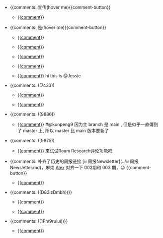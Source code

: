 - {{comments: 宣传(hover me){{comment-button}}
    - {{[comment](../comment.md)}}

- {{comments: 是(hover me){{comment-button}}
    - {{[comment](../comment.md)}}

    - {{[comment](../comment.md)}}

    - {{[comment](../comment.md)}}

    - {{[comment](../comment.md)}}

    - {{[comment](../comment.md)}}
hi this is @Jessie
- {{comments: ((7433))
    - {{[comment](../comment.md)}}

    - {{[comment](../comment.md)}}

- {{comments: ((9886))

    - {{[comment](../comment.md)}}
#@kunpeng9 因为主 branch 是 main , 但是似乎一直傳到了 master 上, 所以 master 比 main 版本要新了
- {{comments: ((9875))
    - {{[comment](../comment.md)}}
来试试Roam Research评论功能吧
- {{comments: 补齐了历史的周报链接 [⌸ 周报Newsletter](../⌸ 周报Newsletter.md)，麻烦 [Alex](../Alex.md) 对齐一下 002期和 003 期，😉 {{comment-button}}
    - {{[comment](../comment.md)}}

- {{comments: ((D83lzDmbh))}}
    - {{[comment](../comment.md)}}

    - {{[comment](../comment.md)}}

- {{comments: ((1Pm9ruiui))}}
    - {{[comment](../comment.md)}}

